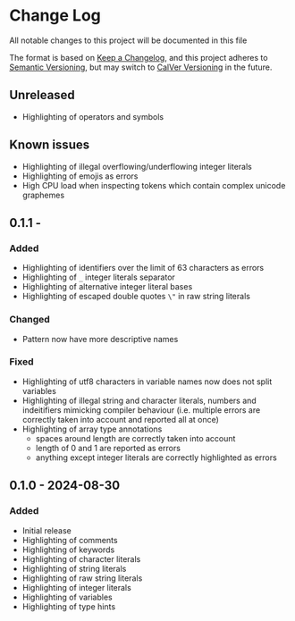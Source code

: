 # Change Log

All notable changes to this project will be documented in this file

The format is based on [Keep a Changelog](https://keepachangelog.com/en/1.1.0/),
and this project adheres to [Semantic Versioning](https://semver.org/spec/v2.0.0.html),
but may switch to [CalVer Versioning](https://calver.org/) in the future.

## Unreleased

- Highlighting of operators and symbols

## Known issues

- Highlighting of illegal overflowing/underflowing integer literals
- Highlighting of emojis as errors
- High CPU load when inspecting tokens which contain complex unicode graphemes

## 0.1.1 -

### Added

- Highlighting of identifiers over the limit of 63 characters as errors
- Highlighting of `_` integer literals separator
- Highlighting of alternative integer literal bases
- Highlighting of escaped double quotes `\"` in raw string literals

### Changed

- Pattern now have more descriptive names

### Fixed

- Highlighting of utf8 characters in variable names now does not split variables
- Highlighting of illegal string and character literals, numbers and indeitifiers mimicking compiler
    behaviour (i.e. multiple errors are correctly taken into account and reported all at once)
- Highlighting of array type annotations
    - spaces around length are correctly taken into account
    - length of 0 and 1 are reported as errors
    - anything except integer literals are correctly highlighted as errors

## 0.1.0 - 2024-08-30

### Added

- Initial release
- Highlighting of comments
- Highlighting of keywords
- Highlighting of character literals
- Highlighting of string literals
- Highlighting of raw string literals
- Highlighting of integer literals
- Highlighting of variables
- Highlighting of type hints
